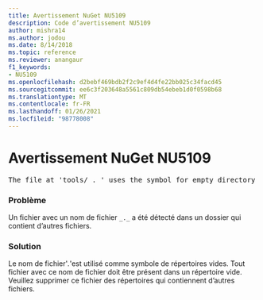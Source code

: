 ```yaml
---
title: Avertissement NuGet NU5109
description: Code d’avertissement NU5109
author: mishra14
ms.author: jodou
ms.date: 8/14/2018
ms.topic: reference
ms.reviewer: anangaur
f1_keywords:
- NU5109
ms.openlocfilehash: d2bebf469bdb2f2c9ef4d4fe22bb025c34facd45
ms.sourcegitcommit: ee6c3f203648a5561c809db54ebeb1d0f0598b68
ms.translationtype: MT
ms.contentlocale: fr-FR
ms.lasthandoff: 01/26/2021
ms.locfileid: "98778008"
---
```

# <a name="nuget-warning-nu5109"></a>Avertissement NuGet NU5109
<pre>The file at 'tools/_._' uses the symbol for empty directory '_._', but it is present in a directory that contains other files. Please remove this file from directories that contain other files.</pre>

### <a name="issue"></a>Problème

Un fichier avec un nom de fichier `_._` a été détecté dans un dossier qui contient d’autres fichiers.


### <a name="solution"></a>Solution

 Le nom de fichier'_._'est utilisé comme symbole de répertoires vides. Tout fichier avec ce nom de fichier doit être présent dans un répertoire vide. Veuillez supprimer ce fichier des répertoires qui contiennent d’autres fichiers.


